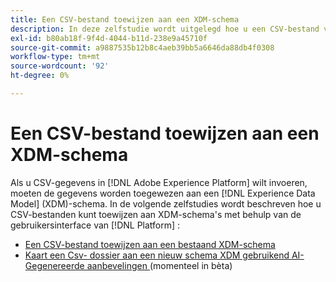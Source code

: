```yaml
---
title: Een CSV-bestand toewijzen aan een XDM-schema
description: In deze zelfstudie wordt uitgelegd hoe u een CSV-bestand via de Adobe Experience Platform-gebruikersinterface toewijst aan een XDM-schema.
exl-id: b80ab18f-9f4d-4044-b11d-238e9a45710f
source-git-commit: a9887535b12b8c4aeb39bb5a6646da88db4f0308
workflow-type: tm+mt
source-wordcount: '92'
ht-degree: 0%

---
```


# Een CSV-bestand toewijzen aan een XDM-schema

Als u CSV-gegevens in [!DNL Adobe Experience Platform] wilt invoeren, moeten de gegevens worden toegewezen aan een [!DNL Experience Data Model] (XDM)-schema. In de volgende zelfstudies wordt beschreven hoe u CSV-bestanden kunt toewijzen aan XDM-schema&#39;s met behulp van de gebruikersinterface van [!DNL Platform] :

* [Een CSV-bestand toewijzen aan een bestaand XDM-schema](./existing-schema.md)
* [ Kaart een Csv- dossier aan een nieuw schema XDM gebruikend AI-Gegenereerde aanbevelingen ](./recommendations.md) (momenteel in bèta)
